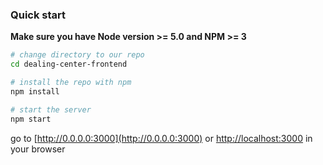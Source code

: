 ### Quick start
**Make sure you have Node version >= 5.0 and NPM >= 3**

```bash
# change directory to our repo
cd dealing-center-frontend

# install the repo with npm
npm install

# start the server
npm start
```
go to [http://0.0.0.0:3000](http://0.0.0.0:3000) or [http://localhost:3000](http://localhost:3000) in your browser

